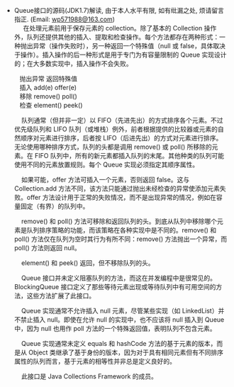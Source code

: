 * Queue接口的源码(JDK1.7)解读, 由于本人水平有限, 如有纰漏之处, 烦请留言指正. (Email: wp571988@163.com)   
   &nbsp;&nbsp; 在处理元素前用于保存元素的 collection。除了基本的 Collection 操作外，队列还提供其他的插入、提取和检查操作。每个方法都存在两种形式：一种抛出异常（操作失败时），另一种返回一个特殊值（null 或 false，具体取决于操作）。插入操作的后一种形式是用于专门为有容量限制的 Queue 实现设计的；在大多数实现中，插入操作不会失败。

   &nbsp;&nbsp; 抛出异常	返回特殊值    
   &nbsp;&nbsp; 插入	add(e)	offer(e)   
   &nbsp;&nbsp; 移除	remove()	poll()   
   &nbsp;&nbsp; 检查	element()	peek()
  
   &nbsp;&nbsp; 队列通常（但并非一定）以 FIFO（先进先出）的方式排序各个元素。不过优先级队列和 LIFO 队列（或堆栈）例外，前者根据提供的比较器或元素的自然顺序对元素进行排序，后者按 LIFO（后进先出）的方式对元素进行排序。无论使用哪种排序方式，队列的头都是调用 remove() 或 poll() 所移除的元素。在 FIFO 队列中，所有的新元素都插入队列的末尾。其他种类的队列可能使用不同的元素放置规则。每个 Queue 实现必须指定其顺序属性。

   &nbsp;&nbsp; 如果可能，offer 方法可插入一个元素，否则返回 false。这与 Collection.add 方法不同，该方法只能通过抛出未经检查的异常使添加元素失败。offer 方法设计用于正常的失败情况，而不是出现异常的情况，例如在容量固定（有界）的队列中。

   &nbsp;&nbsp; remove() 和 poll() 方法可移除和返回队列的头。到底从队列中移除哪个元素是队列排序策略的功能，而该策略在各种实现中是不同的。remove() 和 poll() 方法仅在队列为空时其行为有所不同：remove() 方法抛出一个异常，而 poll() 方法则返回 null。

   &nbsp;&nbsp; element() 和 peek() 返回，但不移除队列的头。

   &nbsp;&nbsp; Queue 接口并未定义阻塞队列的方法，而这在并发编程中是很常见的。BlockingQueue 接口定义了那些等待元素出现或等待队列中有可用空间的方法，这些方法扩展了此接口。

   &nbsp;&nbsp; Queue 实现通常不允许插入 null 元素，尽管某些实现（如 LinkedList）并不禁止插入 null。即使在允许 null 的实现中，也不应该将 null 插入到 Queue 中，因为 null 也用作 poll 方法的一个特殊返回值，表明队列不包含元素。

   &nbsp;&nbsp; Queue 实现通常未定义 equals 和 hashCode 方法的基于元素的版本，而是从 Object 类继承了基于身份的版本，因为对于具有相同元素但有不同排序属性的队列而言，基于元素的相等性并非总是定义良好的。

   &nbsp;&nbsp; 此接口是 Java Collections Framework 的成员。
 
```java
  
```
